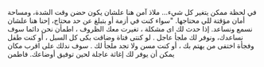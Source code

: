 في لحظة ممكن يتغير كل شيء… ملاذ آمن هنا علشان يكون حضن وقت الشدة، ومساحة أمان مؤقتة للي محتاجها.
"سواء كنت في أزمة أو بتبلغ عن حد محتاج، إحنا هنا علشان نسمع ونساعد. إذا حدث لك اى مشكلة ، تغيرت معك الظروف ، اطمأن نحن دائما سوف نساعدك، ونوفر لك ملجأ عاجل . لو كنتى فتاة وضاقت بكى كل السبل ، أو كنت طفل وفجأة اختفى من يهتم بك ، أو كنت مسن ولا تجد ملجأ لك . سوف ندلك على اقرب مكان يمكن أن يوفر لك إغاثة عاجلة لحين توفيق أوضاعك.  فاطمن
